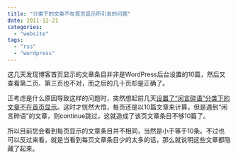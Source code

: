 ```yaml
---
title: "分类下的文章不在首页显示所引发的问题"
date: 2011-12-21
categories: 
  - "website"
tags: 
  - "rss"
  - "wordpress"
---
```


这几天发现博客首页显示的文章条目并非是WordPress后台设置的10篇，然后又查看第二页、第三页也不对，而之后的几十页却是正确了。

正考虑是什么原因导致这样的问题时，突然想起前几天[设置了“闲言碎语”分类下的文章不在首页显示](http://www.jfsay.com/archives/435.html)。这时才恍然大悟，每页还是以10篇文章来计算，但是遇到“闲言碎语”的文章，则continue跳过，这就造成了该页文章条目不够10篇了。

所以目前您会看到每页显示的文章条目并不相同，当然是小于等于10条。不过也可以反过来看，就是当看到每页文章条目少的太多的话，那么就说明这些文章都隐藏了起来。
